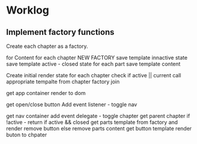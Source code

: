 # Worklog

## Implement factory functions

Create each chapter as a factory.

for Content
	for each chapter
		NEW FACTORY
			save template innactive state
			save template active - closed state
			for each part
				save template content

Create initial render state
	for each chapter
		check if active || current
		call appropriate tempalte from chapter factory
		join

get app container
	render to dom

get open/close button
	Add event listener - toggle nav

get nav container
	add event delegate - toggle chapter
		get parent chapter
			if !active - return
			if active && closed
				get parts template from factory and render
				remove button
			else 
				remove parts content
				get button template
				render buton to chpater
		

